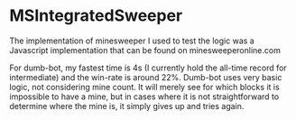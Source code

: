 MSIntegratedSweeper
===================
The implementation of minesweeper I used to test
the logic was a Javascript implementation that can
be found on minesweeperonline.com

For dumb-bot, my fastest time is 4s (I currently 
hold the all-time record for intermediate) and
the win-rate is around 22%. Dumb-bot uses very
basic logic, not considering mine count. It will
merely see for which blocks it is impossible to
have a mine, but in cases where it is not 
straightforward to determine where the mine is,
it simply gives up and tries again.
